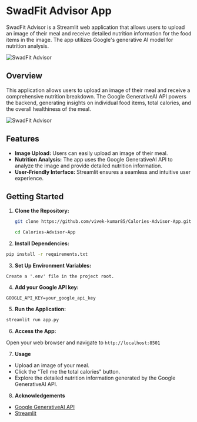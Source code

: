 # SwadFit Advisor App

SwadFit Advisor is a Streamlit web application that allows users to upload an image of their meal and receive detailed nutrition information for the food items in the image. The app utilizes Google's generative AI model for nutrition analysis.

![SwadFit Advisor](https://github.com/vivek-kumar85/SwadFit-Advisor-App/assets/91729976/a797357b-349f-4e97-b0aa-50d28ce5298a)

## Overview

This application allows users to upload an image of their meal and receive a comprehensive nutrition breakdown. The Google GenerativeAI API powers the backend, generating insights on individual food items, total calories, and the overall healthiness of the meal.

![SwadFit Advisor](https://techcrunch.com/wp-content/uploads/2019/10/FOODVISOR_PHOTO_SCENE_MIXED_SALAD.jpg?w=1390&crop=1)

## Features

- **Image Upload:** Users can easily upload an image of their meal.
- **Nutrition Analysis:** The app uses the Google GenerativeAI API to analyze the image and provide detailed nutrition information.
- **User-Friendly Interface:** Streamlit ensures a seamless and intuitive user experience.

## Getting Started

1. **Clone the Repository:**

   ```bash
   git clone https://github.com/vivek-kumar85/Calories-Advisor-App.git
   ```
   ```bash
   cd Calories-Advisor-App
   ```

3. **Install Dependencies:**

```bash
pip install -r requirements.txt
```

3. **Set Up Environment Variables:**

```Create a '.env' file in the project root.```

4. **Add your Google API key:**

``` GOOGLE_API_KEY=your_google_api_key ```

5. **Run the Application:**

```bash
streamlit run app.py
```

6. **Access the App:**

Open your web browser and navigate to ``` http://localhost:8501 ```

7. **Usage**
- Upload an image of your meal.
- Click the "Tell me the total calories" button.
- Explore the detailed nutrition information generated by the     Google GenerativeAI API.

8. **Acknowledgements**

- [Google GenerativeAI API](https://makersuite.google.com)
- [Streamlit](https://streamlit.io/generative-ai)

  
